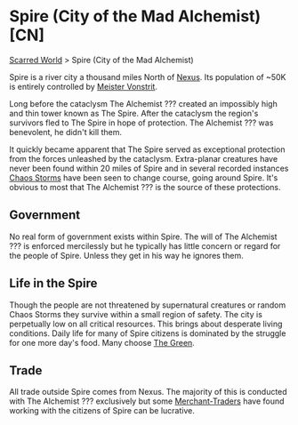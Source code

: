 # Spire (City of the Mad Alchemist) [CN]
[Scarred World](./scarred-world.md) > Spire (City of the Mad Alchemist)

Spire is a river city a thousand miles North of [Nexus](./city.md). Its population of ~50K is entirely controlled by [Meister Vonstrit](./alchemist.md).

Long before the cataclysm The Alchemist ??? created an impossibly high and thin tower known as The Spire. After the cataclysm the region's survivors fled to The Spire in hope of protection. The Alchemist ??? was benevolent, he didn't kill them.

It quickly became apparent that The Spire served as exceptional protection from the forces unleashed by the cataclysm. Extra-planar creatures have never been found within 20 miles of Spire and in several recorded instances [Chaos Storms](./chaos-storms.md) have been seen to change course, going around Spire. It's obvious to most that The Alchemist ??? is the source of these protections.

## Government
No real form of government exists within Spire. The will of The Alchemist ??? is enforced mercilessly but he typically has little concern or regard for the people of Spire. Unless they get in his way he ignores them.

## Life in the Spire
Though the people are not threatened by supernatural creatures or random Chaos Storms they survive within a small region of safety. The city is perpetually low on all critical resources. This brings about desperate living conditions. Daily life for many of Spire citizens is dominated by the struggle for one more day's food. Many choose [The Green](./green.md).

## Trade
All trade outside Spire comes from Nexus. The majority of this is conducted with The Alchemist ??? exclusively but some [Merchant-Traders](./merchants.md) have found working with the citizens of Spire can be lucrative.
